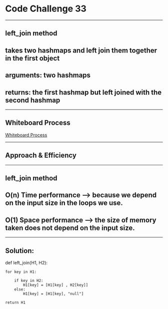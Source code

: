 # Code Challenge 33

---

## left_join method
        
## takes two hashmaps and left join them together in the first object
## arguments: two hashmaps
## returns: the first hashmap but left joined with the second hashmap

---

## Whiteboard Process 
[Whiteboard Process](./pics/cc33.jpg)

---

## Approach & Efficiency

---

## left_join method
## O(n) Time performance --> because we depend on the input size in the loops we use.
## O(1) Space performance --> the size of memory taken does not depend on the input size.

---

## Solution:

def left_join(H1, H2):
           
    for key in H1:
        
        if key in H2:
            H1[key] = [H1[key] , H2[key]]
        else:
            H1[key] = [H1[key], "null"]
        
    return H1